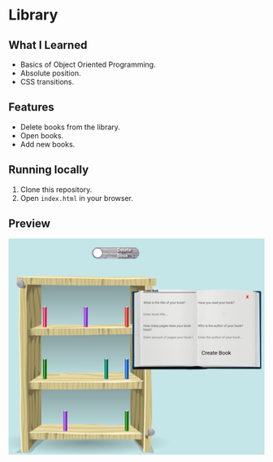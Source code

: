 # Library

## What I Learned

- Basics of Object Oriented Programming.
- Absolute position.
- CSS transitions.

## Features

- Delete books from the library.
- Open books.
- Add new books.

## Running locally

1. Clone this repository.
2. Open `index.html` in your browser.

## Preview

![preview](preview.png)
